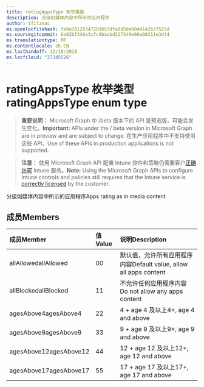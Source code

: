 ```yaml
---
title: ratingAppsType 枚举类型
description: 分级如媒体内容中所示的应用程序
author: tfitzmac
ms.openlocfilehash: fa9a70128347201657dfa0d5de6044142b37525d
ms.sourcegitcommit: 6a82bf240a3cfc0baabd227349e08a08311e3d44
ms.translationtype: MT
ms.contentlocale: zh-CN
ms.lasthandoff: 12/18/2018
ms.locfileid: "27345526"
---
```

# <a name="ratingappstype-enum-type"></a><span data-ttu-id="14d97-103">ratingAppsType 枚举类型</span><span class="sxs-lookup"><span data-stu-id="14d97-103">ratingAppsType enum type</span></span>

> <span data-ttu-id="14d97-104">**重要说明：** Microsoft Graph 中 /beta 版本下的 API 是预览版，可能会发生变化。</span><span class="sxs-lookup"><span data-stu-id="14d97-104">**Important:** APIs under the / beta version in Microsoft Graph are in preview and are subject to change.</span></span> <span data-ttu-id="14d97-105">在生产应用程序中不支持使用这些 API。</span><span class="sxs-lookup"><span data-stu-id="14d97-105">Use of these APIs in production applications is not supported.</span></span>

> <span data-ttu-id="14d97-106">**注意：** 使用 Microsoft Graph API 配置 Intune 控件和策略仍需要客户[正确许可](https://go.microsoft.com/fwlink/?linkid=839381) Intune 服务。</span><span class="sxs-lookup"><span data-stu-id="14d97-106">**Note:** Using the Microsoft Graph APIs to configure Intune controls and policies still requires that the Intune service is [correctly licensed](https://go.microsoft.com/fwlink/?linkid=839381) by the customer.</span></span>

<span data-ttu-id="14d97-107">分级如媒体内容中所示的应用程序</span><span class="sxs-lookup"><span data-stu-id="14d97-107">Apps rating as in media content</span></span>
## <a name="members"></a><span data-ttu-id="14d97-108">成员</span><span class="sxs-lookup"><span data-stu-id="14d97-108">Members</span></span>
|<span data-ttu-id="14d97-109">成员</span><span class="sxs-lookup"><span data-stu-id="14d97-109">Member</span></span>|<span data-ttu-id="14d97-110">值</span><span class="sxs-lookup"><span data-stu-id="14d97-110">Value</span></span>|<span data-ttu-id="14d97-111">说明</span><span class="sxs-lookup"><span data-stu-id="14d97-111">Description</span></span>|
|:---|:---|:---|
|<span data-ttu-id="14d97-112">allAllowed</span><span class="sxs-lookup"><span data-stu-id="14d97-112">allAllowed</span></span>|<span data-ttu-id="14d97-113">0</span><span class="sxs-lookup"><span data-stu-id="14d97-113">0</span></span>|<span data-ttu-id="14d97-114">默认值，允许所有应用程序内容</span><span class="sxs-lookup"><span data-stu-id="14d97-114">Default value, allow all apps content</span></span>|
|<span data-ttu-id="14d97-115">allBlocked</span><span class="sxs-lookup"><span data-stu-id="14d97-115">allBlocked</span></span>|<span data-ttu-id="14d97-116">1</span><span class="sxs-lookup"><span data-stu-id="14d97-116">1</span></span>|<span data-ttu-id="14d97-117">不允许任何应用程序内容</span><span class="sxs-lookup"><span data-stu-id="14d97-117">Do not allow any apps content</span></span>|
|<span data-ttu-id="14d97-118">agesAbove4</span><span class="sxs-lookup"><span data-stu-id="14d97-118">agesAbove4</span></span>|<span data-ttu-id="14d97-119">2</span><span class="sxs-lookup"><span data-stu-id="14d97-119">2</span></span>|<span data-ttu-id="14d97-120">4 + age 4 及以上</span><span class="sxs-lookup"><span data-stu-id="14d97-120">4+, age 4 and above</span></span>|
|<span data-ttu-id="14d97-121">agesAbove9</span><span class="sxs-lookup"><span data-stu-id="14d97-121">agesAbove9</span></span>|<span data-ttu-id="14d97-122">3</span><span class="sxs-lookup"><span data-stu-id="14d97-122">3</span></span>|<span data-ttu-id="14d97-123">9 + age 9 及以上</span><span class="sxs-lookup"><span data-stu-id="14d97-123">9+, age 9 and above</span></span>|
|<span data-ttu-id="14d97-124">agesAbove12</span><span class="sxs-lookup"><span data-stu-id="14d97-124">agesAbove12</span></span>|<span data-ttu-id="14d97-125">4</span><span class="sxs-lookup"><span data-stu-id="14d97-125">4</span></span>|<span data-ttu-id="14d97-126">12 + age 12 及以上</span><span class="sxs-lookup"><span data-stu-id="14d97-126">12+, age 12 and above</span></span> |
|<span data-ttu-id="14d97-127">agesAbove17</span><span class="sxs-lookup"><span data-stu-id="14d97-127">agesAbove17</span></span>|<span data-ttu-id="14d97-128">5</span><span class="sxs-lookup"><span data-stu-id="14d97-128">5</span></span>|<span data-ttu-id="14d97-129">17 + age 17 及以上</span><span class="sxs-lookup"><span data-stu-id="14d97-129">17+, age 17 and above</span></span>|





